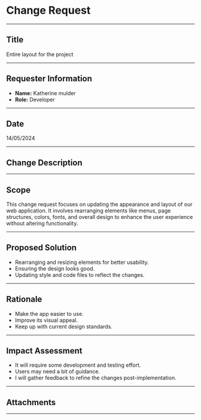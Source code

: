 # Change Request

---

## Title
Entire layout for the project 

---

## Requester Information
- **Name:** Katherine mulder
- **Role:** Developer
---

## Date
14/05/2024

---

## Change Description

---

## Scope
This change request focuses on updating the appearance and layout of our web application. It involves rearranging elements like menus, page structures, colors, fonts, and overall design to enhance the user experience without altering functionality.

---

## Proposed Solution
- Rearranging and resizing elements for better usability.
- Ensuring the design looks good.
- Updating style and code files to reflect the changes.

---

## Rationale
- Make the app easier to use.
- Improve its visual appeal.
- Keep up with current design standards.

---

## Impact Assessment
- It will require some development and testing effort.
- Users may need a bit of guidance.
- I will gather feedback to refine the changes post-implementation.

---

## Attachments


---

